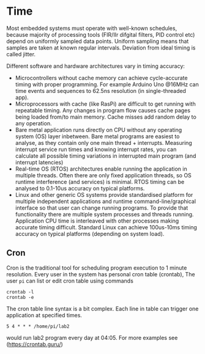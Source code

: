 # Time

Most embedded systems must operate with well-known schedules, because majority of processing tools (FIR/IIr difgital filters, PID control etc) depend on uniformly sampled data points. Uniform sampling means that samples are taken at known regular intervals. Deviation from ideal timing is called jitter.

Different software and hardware architectures vary in timing accuracy:  
- Microcontrollers without cache memory can achieve cycle-accurate timing with proper programming. For example Arduino Uno @16MHz can time events and sequences to 62.5ns resolution (in single-threaded app).
- Microprocessors with cache (like RasPi) are difficult to get running with repeatable timing. Any changes in program flow causes cache pages being loaded from/to main memory. Cache misses add random delay to any operation.
- Bare metal application runs directly on CPU without any operating system (OS) layer inbetween. Bare metal programs are easiest to analyse, as they contain only one main thread + interrupts. Measuring interrupt service run times and knowing interrupt rates, you can calculate all possible timing variations in interrupted main program (and interrupt latencies)
- Real-time OS (RTOS) architectures enable running the application in multiple threads. Often there are only fixed application threads, so OS runtime interference (and services) is minimal. RTOS timing can be analysed to 0.1-10us accuracy on typical platforms.
- Linux and other generic OS systems provide standardised platform for multiple independent applications and runtime command-line/graphical interface so that user can change running programs. To provide that functionality there are multiple system processes and threads running. Application CPU time is interleaved with other processes making accurate timing difficult. Standard Linux can achieve 100us-10ms timing accuracy on typical platforms (depending on system load).

## Cron

Cron is the traditional tool for scheduling program execution to 1 minute resolution. Every user in the system has personal cron table (crontab), The user `pi` can list or edit cron table using commands
```
crontab -l
crontab -e
```
The cron table line syntax is a bit complex. Each line in table can trigger one application at specified times.
```
5 4 * * * /home/pi/lab2
```
would run lab2 program every day at 04:05. For more examples see (https://crontab.guru/)


  

